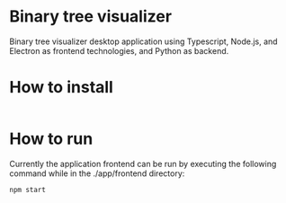 # Binary tree visualizer
Binary tree visualizer desktop application using Typescript, Node.js, and Electron as frontend technologies, and Python as backend.


# How to install
```bash

```
# How to run
Currently the application frontend can be run by executing the following command while in the ./app/frontend directory:
```bash
npm start
```